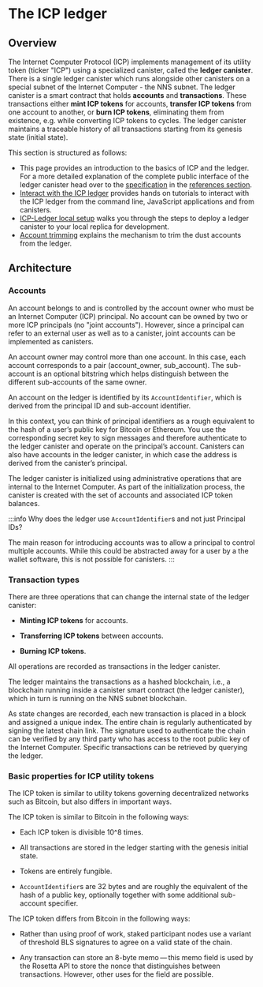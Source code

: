 # The ICP ledger

## Overview

The Internet Computer Protocol (ICP) implements management of its utility token (ticker "ICP") using a specialized canister, called the **ledger canister**. There is a single ledger canister which runs alongside other canisters on a special subnet of the Internet Computer - the NNS subnet. The ledger canister is a smart contract that holds **accounts** and **transactions**. These transactions either **mint ICP tokens** for accounts, **transfer ICP tokens** from one account to another, or **burn ICP tokens**, eliminating them from existence, e.g. while converting ICP tokens to cycles. The ledger canister maintains a traceable history of all transactions starting from its genesis state (initial state). 

This section is structured as follows:

- This page provides an introduction to the basics of ICP and the ledger. For a more detailed explanation of the complete public interface of the ledger canister head over to the [specification](/docs/current/references/ledger) in the [references section](/docs/current/references/).
- [Interact with the ICP ledger](interact-with-ledger.md) provides hands on tutorials to interact with the ICP ledger from the command line, JavaScript applications and from canisters.
- [ICP-Ledger local setup](./ledger-local-setup.md) walks you through the steps to deploy a ledger canister to your local replica for development.
- [Account trimming](./collecting-dust.md) explains the mechanism to trim the dust accounts from the ledger.

## Architecture

### Accounts

An account belongs to and is controlled by the account owner who must be an Internet Computer (ICP) principal. No account can be owned by two or more ICP principals (no "joint accounts"). However, since a principal can refer to an external user as well as to a canister, joint accounts can be implemented as canisters.

An account owner may control more than one account. In this case, each account corresponds to a pair (account_owner, sub_account). The sub-account is an optional bitstring which helps distinguish between the different sub-accounts of the same owner.

An account on the ledger is identified by its `AccountIdentifier`, which is derived from the principal ID and sub-account identifier.

In this context, you can think of principal identifiers as a rough equivalent to the hash of a user’s public key for Bitcoin or Ethereum. You use the corresponding secret key to sign messages and therefore authenticate to the ledger canister and operate on the principal’s account. Canisters can also have accounts in the ledger canister, in which case the address is derived from the canister’s principal.

The ledger canister is initialized using administrative operations that are internal to the Internet Computer. As part of the initialization process, the canister is created with the set of accounts and associated ICP token balances.

:::info Why does the ledger use `AccountIdentifier`s and not just Principal IDs?

The main reason for introducing accounts was to allow a principal to control multiple accounts. While this could be abstracted away for a user by a the wallet software, this is not possible for canisters. 
:::

### Transaction types

There are three operations that can change the internal state of the ledger canister:

-   **Minting ICP tokens** for accounts.

-   **Transferring ICP tokens** between accounts.

-   **Burning ICP tokens**.

All operations are recorded as transactions in the ledger canister.

The ledger maintains the transactions as a hashed blockchain, i.e., a blockchain running inside a canister smart contract (the ledger canister), which in turn is running on the NNS subnet blockchain.

As state changes are recorded, each new transaction is placed in a block and assigned a unique index. The entire chain is regularly authenticated by signing the latest chain link. The signature used to authenticate the chain can be verified by any third party who has access to the root public key of the Internet Computer. Specific transactions can be retrieved by querying the ledger.


### Basic properties for ICP utility tokens

The ICP token is similar to utility tokens governing decentralized networks such as Bitcoin, but also differs in important ways.

The ICP token is similar to Bitcoin in the following ways:

-   Each ICP token is divisible 10^8 times.

-   All transactions are stored in the ledger starting with the genesis initial state.

-   Tokens are entirely fungible.

-   `AccountIdentifier`s are 32 bytes and are roughly the equivalent of the hash of a public key, optionally together with some additional sub-account specifier.

The ICP token differs from Bitcoin in the following ways:

-   Rather than using proof of work, staked participant nodes use a variant of threshold BLS signatures to agree on a valid state of the chain.

-   Any transaction can store an 8-byte memo — this memo field is used by the Rosetta API to store the nonce that distinguishes between transactions. However, other uses for the field are possible.
